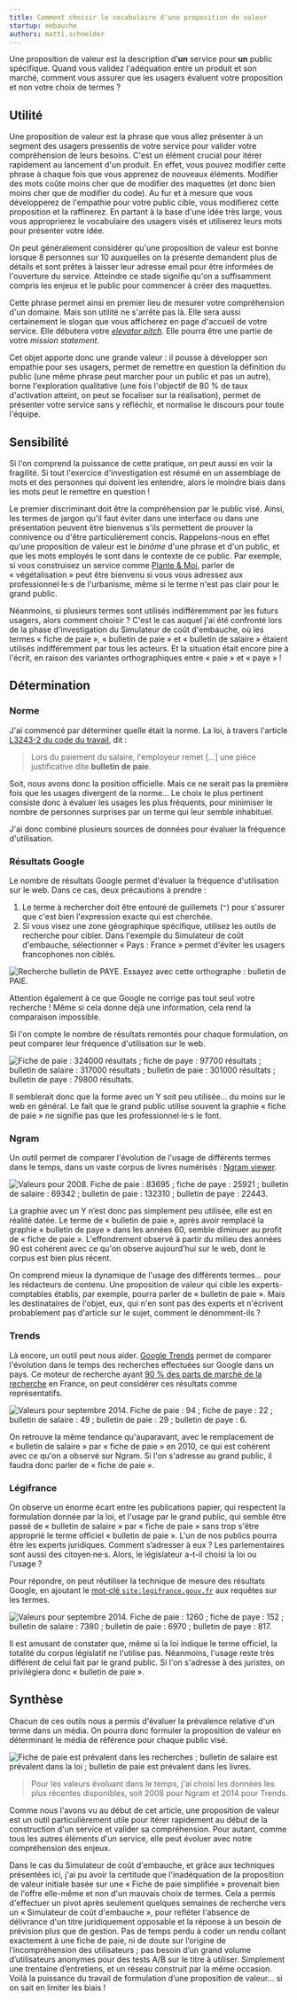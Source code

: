 ```yaml
---
title: Comment choisir le vocabulaire d'une proposition de valeur
startup: embauche
authors: matti.schneider
---
```


Une proposition de valeur est la description d'**un** service pour **un** public spécifique. Quand vous validez l'adéquation entre un produit et son marché, comment vous assurer que les usagers évaluent votre proposition et non votre choix de termes ?

<!--more-->


## Utilité

Une proposition de valeur est la phrase que vous allez présenter à un segment des usagers pressentis de votre service pour valider votre compréhension de leurs besoins. C'est un élément crucial pour itérer rapidement au lancement d'un produit. En effet, vous pouvez modifier cette phrase à chaque fois que vous apprenez de nouveaux éléments. Modifier des mots coûte moins cher que de modifier des maquettes (et donc bien moins cher que de modifier du code). Au fur et à mesure que vous développerez de l'empathie pour votre public cible, vous modifierez cette proposition et la raffinerez. En partant à la base d'une idée très large, vous vous approprierez le vocabulaire des usagers visés et utiliserez leurs mots pour présenter votre idée.

On peut généralement considérer qu'une proposition de valeur est bonne lorsque 8 personnes sur 10 auxquelles on la présente demandent plus de détails et sont prêtes à laisser leur adresse email pour être informées de l'ouverture du service. Atteindre ce stade signifie qu'on a suffisamment compris les enjeux et le public pour commencer à créer des maquettes.

Cette phrase permet ainsi en premier lieu de mesurer votre compréhension d'un domaine. Mais son utilité ne s'arrête pas là. Elle sera aussi certainement le slogan que vous afficherez en page d'accueil de votre service. Elle débutera votre [_elevator pitch_](https://fr.wikipedia.org/wiki/Elevator_pitch). Elle pourra être une partie de votre _mission statement_.

Cet objet apporte donc une grande valeur : il pousse à développer son empathie pour ses usagers, permet de remettre en question la définition du public (une même phrase peut marcher pour un public et pas un autre), borne l'exploration qualitative (une fois l'objectif de 80 % de taux d'activation atteint, on peut se focaliser sur la réalisation), permet de présenter votre service sans y réfléchir, et normalise le discours pour toute l'équipe.


## Sensibilité

Si l'on comprend la puissance de cette pratique, on peut aussi en voir la fragilité. Si tout l'exercice d'investigation est résumé en un assemblage de mots et des personnes qui doivent les entendre, alors le moindre biais dans les mots peut le remettre en question !

Le premier discriminant doit être la compréhension par le public visé. Ainsi, les termes de jargon qu'il faut éviter dans une interface ou dans une présentation peuvent être bienvenus s'ils permettent de prouver la connivence ou d'être particulièrement concis. Rappelons-nous en effet qu'une proposition de valeur est le _binôme_ d'une phrase et d'un public, et que les mots employés le sont dans le contexte de ce public. Par exemple, si vous construisez un service comme [Plante & Moi](https://beta.gouv.fr/startup/plante-et-moi), parler de « végétalisation » peut être bienvenu si vous vous adressez aux professionnel·le·s de l'urbanisme, même si le terme n'est pas clair pour le grand public.

Néanmoins, si plusieurs termes sont utilisés indifféremment par les futurs usagers, alors comment choisir ? C'est le cas auquel j'ai été confronté lors de la phase d'investigation du Simulateur de coût d'embauche, où les termes « fiche de paie », « bulletin de paie » et « bulletin de salaire » étaient utilisés indifféremment par tous les acteurs. Et la situation était encore pire à l'écrit, en raison des variantes orthographiques entre « paie » et « paye » !


## Détermination

### Norme

J'ai commencé par déterminer quelle était la norme. La loi, à travers l'article [L3243-2 du code du travail](https://www.legifrance.gouv.fr/affichCodeArticle.do?cidTexte=LEGITEXT000006072050&idArticle=LEGIARTI000006902863&dateTexte=&categorieLien=cid), dit :

> Lors du paiement du salaire, l'employeur remet […] une pièce justificative dite **bulletin de paie**.

Soit, nous avons donc la position officielle. Mais ce ne serait pas la première fois que les usages divergent de la norme… Le choix le plus pertinent consiste donc à évaluer les usages les plus fréquents, pour minimiser le nombre de personnes surprises par un terme qui leur semble inhabituel.

J'ai donc combiné plusieurs sources de données pour évaluer la fréquence d'utilisation.


### Résultats Google

Le nombre de résultats Google permet d'évaluer la fréquence d'utilisation sur le web. Dans ce cas, deux précautions à prendre :

1. Le terme à rechercher doit être entouré de guillemets (`"`) pour s'assurer que c'est bien l'expression exacte qui est cherchée.
2. Si vous visez une zone géographique spécifique, utilisez les outils de recherche pour cibler. Dans l'exemple du Simulateur de coût d'embauche, sélectionner « Pays : France » permet d'éviter les usagers francophones non ciblés.

![Recherche bulletin de PAYE. Essayez avec cette orthographe : bulletin de PAIE.](/img/posts/2017-07-21-comment-choisir-vocabulaire-proposition-valeur/google-france.png)

Attention également à ce que Google ne corrige pas tout seul votre recherche ! Même si cela donne déjà une information, cela rend la comparaison impossible.

Si l'on compte le nombre de résultats remontés pour chaque formulation, on peut comparer leur fréquence d'utilisation sur le web.

![Fiche de paie : 324000 résultats ; fiche de paye : 97700 résultats ; bulletin de salaire : 317000 résultats ; bulletin de paie : 301000 résultats ; bulletin de paye : 79800 résultats.](/img/posts/2017-07-21-comment-choisir-vocabulaire-proposition-valeur/google-results.png)

Il semblerait donc que la forme avec un Y soit peu utilisée… du moins sur le web en général. Le fait que le grand public utilise souvent la graphie « fiche de paie » ne signifie pas que les professionnel·le·s le font.

### Ngram

Un outil permet de comparer l'évolution de l'usage de différents termes dans le temps, dans un vaste corpus de livres numérisés : [Ngram viewer](https://books.google.com/ngrams).

![Valeurs pour 2008. Fiche de paie : 83695 ; fiche de paye : 25921 ; bulletin de salaire : 69342 ; bulletin de paie : 132310 ; bulletin de paye : 22443.](/img/posts/2017-07-21-comment-choisir-vocabulaire-proposition-valeur/ngrams.png)

La graphie avec un Y n’est donc pas simplement peu utilisée, elle est en réalité datée. Le terme de « bulletin de paie », après avoir remplacé la graphie « bulletin de paye » dans les années 60, semble diminuer au profit de « fiche de paie ». L'effondrement observé à partir du milieu des années 90 est cohérent avec ce qu'on observe aujourd'hui sur le web, dont le corpus est bien plus récent.

On comprend mieux la dynamique de l'usage des différents termes… pour les rédacteurs de contenu. Une proposition de valeur qui cible les experts-comptables établis, par exemple, pourra parler de « bulletin de paie ». Mais les destinataires de l'objet, eux, qui n'en sont pas des experts et n'écrivent probablement pas d'article sur le sujet, comment le dénomment-ils ?

### Trends

Là encore, un outil peut nous aider. [Google Trends](https://trends.google.com) permet de comparer l'évolution dans le temps des recherches effectuées sur Google dans un pays. Ce moteur de recherche ayant [90 % des parts de marché de la recherche](http://gs.statcounter.com/search-engine-market-share/all/france) en France, on peut considérer ces résultats comme représentatifs.

![Valeurs pour septembre 2014. Fiche de paie : 94 ; fiche de paye : 22 ; bulletin de salaire : 49 ; bulletin de paie : 29 ; bulletin de paye : 6.](/img/posts/2017-07-21-comment-choisir-vocabulaire-proposition-valeur/trends.png)

On retrouve la même tendance qu'auparavant, avec le remplacement de « bulletin de salaire » par « fiche de paie » en 2010, ce qui est cohérent avec ce qu'on a observé sur Ngram. Si l'on s'adresse au grand public, il faudra donc parler de « fiche de paie ».

### Légifrance

On observe un énorme écart entre les publications papier, qui respectent la formulation donnée par la loi, et l'usage par le grand public, qui semble être passé de « bulletin de salaire » par « fiche de paie » sans trop s'être approprié le terme officiel « bulletin de paie ». L'un de nos publics pourra être les experts juridiques. Comment s’adresser à eux ? Les parlementaires sont aussi des citoyen·ne·s. Alors, le législateur a-t-il choisi la loi ou l'usage ?

Pour répondre, on peut réutiliser la technique de mesure des résultats Google, en ajoutant le [mot-clé `site:legifrance.gouv.fr`](https://support.google.com/websearch/answer/2466433?hl=fr) aux requêtes sur les termes.

![Valeurs pour septembre 2014. Fiche de paie : 1260 ; fiche de paye : 152 ; bulletin de salaire : 7380 ; bulletin de paie : 6970 ; bulletin de paye : 817.](/img/posts/2017-07-21-comment-choisir-vocabulaire-proposition-valeur/google-legifrance.png)

Il est amusant de constater que, même si la loi indique le terme officiel, la totalité du corpus législatif ne l'utilise pas. Néanmoins, l'usage reste très différent de celui fait par le grand public. Si l'on s'adresse à des juristes, on privilégiera donc « bulletin de paie ».


## Synthèse

Chacun de ces outils nous a permis d'évaluer la prévalence relative d'un terme dans un média. On pourra donc formuler la proposition de valeur en déterminant le média de référence pour chaque public visé.

![Fiche de paie est prévalent dans les recherches ; bulletin de salaire est prévalent dans la loi ; bulletin de paie est prévalent dans les livres.](/img/posts/2017-07-21-comment-choisir-vocabulaire-proposition-valeur/recap.png)

> Pour les valeurs évoluant dans le temps, j'ai choisi les données les plus récentes disponibles, soit 2008 pour Ngram et 2014 pour Trends.

Comme nous l'avons vu au début de cet article, une proposition de valeur est un outil particulièrement utile pour itérer rapidement au début de la construction d'un service et valider sa compréhension. Pour autant, comme tous les autres éléments d'un service, elle peut évoluer avec notre compréhension des enjeux.

Dans le cas du Simulateur de coût d'embauche, et grâce aux techniques présentées ici, j'ai pu avoir la certitude que l'inadéquation de la proposition de valeur initiale basée sur une « Fiche de paie simplifiée » provenait bien de l'offre elle-même et non d'un mauvais choix de termes. Cela a permis d'effectuer un pivot après seulement quelques semaines de recherche vers un « Simulateur de coût d'embauche », pour refléter l'absence de délivrance d'un titre juridiquement opposable et la réponse à un besoin de prévision plus que de gestion. Pas de temps perdu à coder un rendu collant exactement à une fiche de paie, ni de doute sur l’origine de l’incompréhension des utilisateurs ; pas besoin d’un grand volume d’utilisateurs anonymes pour des tests A/B sur le titre à utiliser. Simplement une trentaine d’entretiens, et un réseau construit par la même occasion. Voilà la puissance du travail de formulation d’une proposition de valeur… si on sait en limiter les biais !
